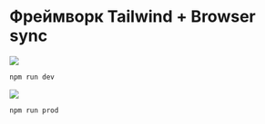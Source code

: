# Фреймворк Tailwind + Browser sync
[<img src="https://img.shields.io/badge/npm%20run%20dev-DEV-orange"/>]()
```bash
npm run dev
```
[<img src="https://img.shields.io/badge/npm%20run%20dev-DEV-yellow"/>]()
```bash
npm run prod
```
